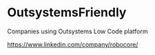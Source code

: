 # OutsystemsFriendly
Companies using Outsystems Low Code platform


https://www.linkedin.com/company/robocore/
